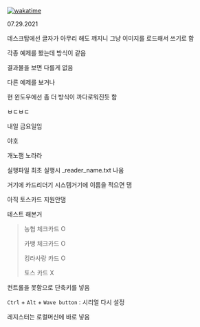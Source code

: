 [![wakatime](https://wakatime.com/badge/github/rkdmf0000/scard_lock.svg)](https://wakatime.com/badge/github/rkdmf0000/scard_lock)


07.29.2021

데스크탑에선 글자가 아무리 해도 꺠지니 그냥 이미지를 로드해서 쓰기로 함

각종 예제를 봤는데 방식이 같음

결과물을 보면 다를게 없음

다른 예제를 보거나

현 윈도우에선 좀 더 방식이 까다로워진듯 함

ㅂㄷㅂㄷ

내일 금요일임

야호


개노잼 노라라

실행파일 최초 실행시
_reader_name.txt 나옴

거기에 카드리더기 시스템거기에  이름을 적으면 댐

아직 토스카드 지원안댐

테스트 해본거
> 농협 체크카드 O
> 
> 카뱅 체크카드 O
> 
> 킹라사랑 카드 O
> 
> 토스 카드 X

컨트롤을 못함으로 단축키를 넣음

`Ctrl` + `Alt` + `Wave button` : 시리얼 다시 설정


레지스터는 로컬머신에 바로 넣음